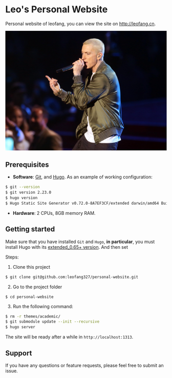 # Leo's Personal Website

 Personal website of leofang, you can view the site on http://leofang.cn.

 ![avatar](./assets/images/Eminem.jpeg)

## Prerequisites

* **Software**: [Git][git-install], and [Hugo][hugo-install]. As an example of working configuration:
```bash
$ git --version
$ git version 2.23.0
$ hugo version
$ Hugo Static Site Generator v0.72.0-8A7EF3CF/extended darwin/amd64 BuildDate: 2020-05-31T12:12:33Z
```

* **Hardware**: 2 CPUs, 8GB memory RAM.

## Getting started

Make sure that you have installed `Git` and `Hugo`, **in particular**, you must install Hugo with its [extended_0.65+ version][hugo-version]. And then set

Steps:

1. Clone this project
```bash
$ git clone git@github.com:leofang327/personal-website.git
```

2. Go to the project folder
```
$ cd personal-website
```

3. Run the following command:
```bash
$ rm -r themes/academic/
$ git submodule update --init --recursive
$ hugo server
```

The site will be ready after a while in `http://localhost:1313`.

## Support

If you have any questions or feature requests, please feel free to submit an issue.


[git-install]: https://git-scm.com/downloads

[hugo-install]: https://gohugo.io/getting-started/installing/#quick-install

[hugo-version]: https://github.com/gohugoio/hugo/releases
